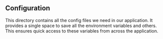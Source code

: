 ## Configuration

This directory contains all the config files we need in our application. It provides a single 
space to save all the environment variables and others. This ensures quick access to these variables
from across the application.